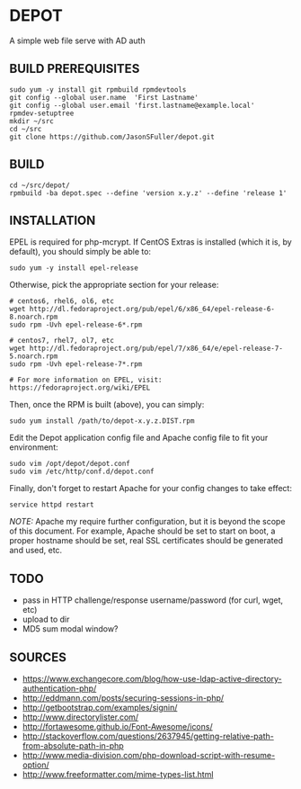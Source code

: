 DEPOT
================================================================================

A simple web file serve with AD auth


BUILD PREREQUISITES
--------------------------------------------------------------------------------

    sudo yum -y install git rpmbuild rpmdevtools
    git config --global user.name  'First Lastname'
    git config --global user.email 'first.lastname@example.local'
    rpmdev-setuptree
    mkdir ~/src
    cd ~/src
    git clone https://github.com/JasonSFuller/depot.git


BUILD
--------------------------------------------------------------------------------

    cd ~/src/depot/
    rpmbuild -ba depot.spec --define 'version x.y.z' --define 'release 1'


INSTALLATION
--------------------------------------------------------------------------------

EPEL is required for php-mcrypt.  If CentOS Extras is installed (which it is, 
by default), you should simply be able to:

    sudo yum -y install epel-release
    
Otherwise, pick the appropriate section for your release:

    # centos6, rhel6, ol6, etc
    wget http://dl.fedoraproject.org/pub/epel/6/x86_64/epel-release-6-8.noarch.rpm
    sudo rpm -Uvh epel-release-6*.rpm
    
    # centos7, rhel7, ol7, etc
    wget http://dl.fedoraproject.org/pub/epel/7/x86_64/e/epel-release-7-5.noarch.rpm
    sudo rpm -Uvh epel-release-7*.rpm
    
    # For more information on EPEL, visit: https://fedoraproject.org/wiki/EPEL
    
Then, once the RPM is built (above), you can simply:

    sudo yum install /path/to/depot-x.y.z.DIST.rpm

Edit the Depot application config file and Apache config file to fit your 
environment:

    sudo vim /opt/depot/depot.conf
    sudo vim /etc/http/conf.d/depot.conf

Finally, don't forget to restart Apache for your config changes to take effect:

    service httpd restart

*NOTE:*  Apache my require further configuration, but it is beyond the scope of 
this document.  For example, Apache should be set to start on boot, a proper 
hostname should be set, real SSL certificates should be generated and used, etc.


TODO
--------------------------------------------------------------------------------

 * pass in HTTP challenge/response username/password (for curl, wget, etc)
 * upload to dir
 * MD5 sum modal window?


SOURCES
--------------------------------------------------------------------------------

 * https://www.exchangecore.com/blog/how-use-ldap-active-directory-authentication-php/
 * http://eddmann.com/posts/securing-sessions-in-php/
 * http://getbootstrap.com/examples/signin/
 * http://www.directorylister.com/
 * http://fortawesome.github.io/Font-Awesome/icons/
 * http://stackoverflow.com/questions/2637945/getting-relative-path-from-absolute-path-in-php
 * http://www.media-division.com/php-download-script-with-resume-option/
 * http://www.freeformatter.com/mime-types-list.html
